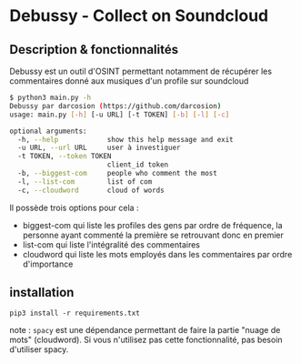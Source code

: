 # Debussy - Collect on Soundcloud

## Description & fonctionnalités

Debussy est un outil d'OSINT permettant notamment de récupérer les commentaires donné aux musiques d'un profile sur soundcloud

```bash
$ python3 main.py -h
Debussy par darcosion (https://github.com/darcosion)
usage: main.py [-h] [-u URL] [-t TOKEN] [-b] [-l] [-c]

optional arguments:
  -h, --help            show this help message and exit
  -u URL, --url URL     user à investiguer
  -t TOKEN, --token TOKEN
                        client_id token
  -b, --biggest-com     people who comment the most
  -l, --list-com        list of com
  -c, --cloudword       cloud of words

```

Il possède trois options pour cela :
 - biggest-com qui liste les profiles des gens par ordre de fréquence, la personne ayant commenté la première se retrouvant donc en premier
 - list-com qui liste l'intégralité des commentaires
 - cloudword qui liste les mots employés dans les commentaires par ordre d'importance

 ## installation

 `pip3 install -r requirements.txt`

note : `spacy` est une dépendance permettant de faire la partie "nuage de mots" (cloudword). Si vous n'utilisez pas cette fonctionnalité, pas besoin d'utiliser spacy.
